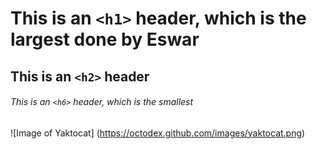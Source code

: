 # This is an `<h1>` header, which is the largest done by Eswar

## This is an `<h2>` header

###### This is an `<h6>` header, which is the smallest

![Image of Yaktocat] (https://octodex.github.com/images/yaktocat.png)
